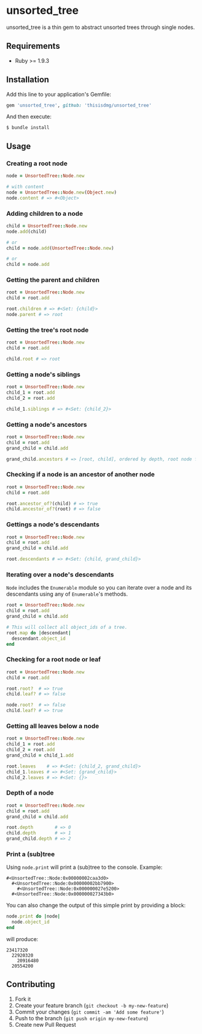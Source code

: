 # unsorted_tree
unsorted_tree is a thin gem to abstract unsorted trees through single nodes.

## Requirements
- Ruby >= 1.9.3

## Installation
Add this line to your application's Gemfile:
```ruby
gem 'unsorted_tree', github: 'thisisdmg/unsorted_tree'
```

And then execute:
```shell
$ bundle install
```
## Usage
### Creating a root node
```ruby
node = UnsortedTree::Node.new

# with content
node = UnsortedTree::Node.new(Object.new)
node.content # => #<Object>
```

### Adding children to a node
```ruby
child = UnsortedTree::Node.new
node.add(child)

# or
child = node.add(UnsortedTree::Node.new)

# or
child = node.add
```

### Getting the parent and children
```ruby
root = UnsortedTree::Node.new
child = root.add

root.children # => #<Set: {child}>
node.parent # => root
```

### Getting the tree's root node
```ruby
root = UnsortedTree::Node.new
child = root.add

child.root # => root
```

### Getting a node's siblings
```ruby
root = UnsortedTree::Node.new
child_1 = root.add
child_2 = root.add

child_1.siblings # => #<Set: {child_2}>
```

### Getting a node's ancestors
```ruby
root = UnsortedTree::Node.new
child = root.add
grand_child = child.add

grand_child.ancestors # => [root, child], ordered by depth, root node first
```

### Checking if a node is an ancestor of another node
```ruby
root = UnsortedTree::Node.new
child = root.add

root.ancestor_of?(child) # => true
child.ancestor_of?(root) # => false
```

### Gettings a node's descendants
```ruby
root = UnsortedTree::Node.new
child = root.add
grand_child = child.add

root.descendants # => #<Set: {child, grand_child}>
```

### Iterating over a node's descendants
`Node` includes the `Enumerable` module so you can iterate over a node and its descendants using
any of `Enumerable`'s methods.

```ruby
root = UnsortedTree::Node.new
child = root.add
grand_child = child.add

# This will collect all object_ids of a tree.
root.map do |descendant|
  descendant.object_id
end
```

### Checking for a root node or leaf
```ruby
root = UnsortedTree::Node.new
child = root.add

root.root?  # => true
child.leaf? # => false

node.root?  # => false
child.leaf? # => true
```

### Getting all leaves below a node
```ruby
root = UnsortedTree::Node.new
child_1 = root.add
child_2 = root.add
grand_child = child_1.add

root.leaves    # => #<Set: {child_2, grand_child}>
child_1.leaves # => #<Set: {grand_child}>
child_2.leaves # => #<Set: {}>
```

### Depth of a node
```ruby
root = UnsortedTree::Node.new
child = root.add
grand_child = child.add

root.depth        # => 0
child.depth       # => 1
grand_child.depth # => 2
```

### Print a (sub)tree
Using `node.print` will print a (sub)tree to the console. Example:

```
#<UnsortedTree::Node:0x00000002caa3d0>
  #<UnsortedTree::Node:0x00000002bb7900>
    #<UnsortedTree::Node:0x000000027e5200>
  #<UnsortedTree::Node:0x000000027343b0>
```

You can also change the output of this simple print by providing a block:

```ruby
node.print do |node|
  node.object_id
end
```

will produce:

```
23417320
  22920320
    20916480
  20554200
```

## Contributing

1. Fork it
2. Create your feature branch (`git checkout -b my-new-feature`)
3. Commit your changes (`git commit -am 'Add some feature'`)
4. Push to the branch (`git push origin my-new-feature`)
5. Create new Pull Request

